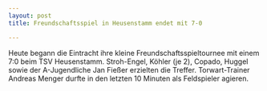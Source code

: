```yaml
---
layout: post
title: Freundschaftsspiel in Heusenstamm endet mit 7-0

---
```


Heute begann die Eintracht ihre kleine Freundschaftsspieltournee mit einem 7:0 beim TSV Heusenstamm. Stroh-Engel, Köhler (je 2), Copado, Huggel sowie der A-Jugendliche Jan Fießer erzielten die Treffer. Torwart-Trainer Andreas Menger durfte in den letzten 10 Minuten als Feldspieler agieren. 


